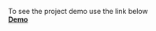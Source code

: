 To see the project demo use the link below<br />
[**Demo**](https://me-lad.github.io/pseudo-digikala/)
